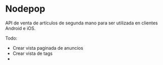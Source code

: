 # Nodepop

API de venta de artículos de segunda mano para ser utilizada en clientes Android e iOS.

Todo:

* Crear vista paginada de anuncios
* Crear vista de tags
*
